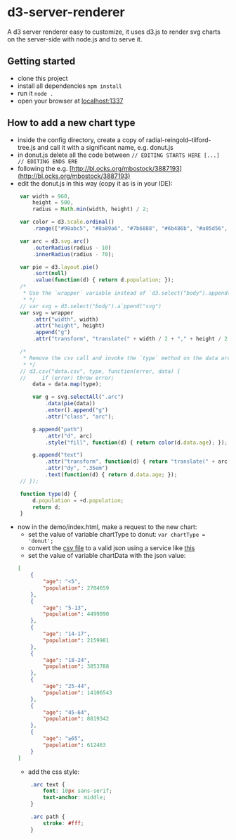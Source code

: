 # d3-server-renderer
A d3 server renderer easy to customize, it uses d3.js to render svg charts on the server-side with node.js and to serve 
it.

## Getting started
- clone this project
- install all dependencies `npm install`
- run it `node .`
- open your browser at [localhost:1337](http://localhost:1337)

## How to add a new chart type
- inside the config directory, create a copy of radial-reingold–tilford-tree.js and call it with a significant name, e.g. donut.js
- in donut.js delete all the code between ``// EDITING STARTS HERE [...] // EDITING ENDS ERE``
- following the e.g. [http://bl.ocks.org/mbostock/3887193](http://bl.ocks.org/mbostock/3887193) 
- edit the donut.js in this way (copy it as is in your IDE):

```javascript
    var width = 960,
        height = 500,
        radius = Math.min(width, height) / 2;

    var color = d3.scale.ordinal()
        .range(["#98abc5", "#8a89a6", "#7b6888", "#6b486b", "#a05d56", "#d0743c", "#ff8c00"]);

    var arc = d3.svg.arc()
        .outerRadius(radius - 10)
        .innerRadius(radius - 70);

    var pie = d3.layout.pie()
        .sort(null)
        .value(function(d) { return d.population; });
    /*
     * Use the `wrapper` variable instead of `d3.select("body").append("svg")
     * */
    // var svg = d3.select("body").a`ppend("svg")
    var svg = wrapper
        .attr("width", width)
        .attr("height", height)
        .append("g")
        .attr("transform", "translate(" + width / 2 + "," + height / 2 + ")");

    /*
     * Remove the csv call and invoke the `type` method on the data array `data = data.map(type)`
     * */
    // d3.csv("data.csv", type, function(error, data) {
    //     if (error) throw error;
        data = data.map(type);

        var g = svg.selectAll(".arc")
            .data(pie(data))
            .enter().append("g")
            .attr("class", "arc");

        g.append("path")
            .attr("d", arc)
            .style("fill", function(d) { return color(d.data.age); });

        g.append("text")
            .attr("transform", function(d) { return "translate(" + arc.centroid(d) + ")"; })
            .attr("dy", ".35em")
            .text(function(d) { return d.data.age; });
    // });

    function type(d) {
        d.population = +d.population;
        return d;
    }

```

- now in the demo/index.html, make a request to the new chart:
    - set the value of variable chartType to donut: `var chartType = 'donut';`
    - convert the [csv file](http://bl.ocks.org/mbostock/3887193#data.csv) to a 
    valid json using a service like [this](http://www.csvjson.com/csv2json)
    - set the value of variable chartData with the json value:
    ```json 
    [
        {
            "age": "<5",
            "population": 2704659
        },
        {
            "age": "5-13",
            "population": 4499890
        },
        {
            "age": "14-17",
            "population": 2159981
        },
        {
            "age": "18-24",
            "population": 3853788
        },
        {
            "age": "25-44",
            "population": 14106543
        },
        {
            "age": "45-64",
            "population": 8819342
        },
        {
            "age": "≥65",
            "population": 612463
        }
    ]
    ```
    - add the css style:
    ```css
        .arc text {
            font: 10px sans-serif;
            text-anchor: middle;
        }

        .arc path {
            stroke: #fff;
        }
    ```
